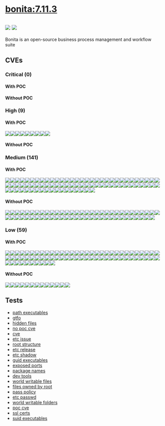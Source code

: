 # [bonita:7.11.3](https://hub.docker.com/_/bonita?tab=tags)
![](https://img.shields.io/static/v1?label=tag&message=7.11.3&color=blue)
![](https://img.shields.io/badge/Ubuntu%2018.04.5%20LTS%20%20-blue)
---
<p>
Bonita is an open-source business process management and workflow suite
</p>

## CVEs
### Critical (0)
#### With POC

#### Without POC


### High (9)
#### With POC
[![](https://img.shields.io/badge/🔗%20CVE--2022--24407-HIGH-organge)](https://github.com/trickest/cve/blob/main/2022/CVE-2022-24407.md)[![](https://img.shields.io/badge/🔗%20CVE--2022--25235-HIGH-organge)](https://github.com/trickest/cve/blob/main/2022/CVE-2022-25235.md)[![](https://img.shields.io/badge/🔗%20CVE--2022--25236-HIGH-organge)](https://github.com/trickest/cve/blob/main/2022/CVE-2022-25236.md)[![](https://img.shields.io/badge/🔗%20CVE--2021--43527-HIGH-organge)](https://github.com/trickest/cve/blob/main/2021/CVE-2021-43527.md)[![](https://img.shields.io/badge/🔗%20CVE--2020--1971-HIGH-organge)](https://github.com/trickest/cve/blob/main/2020/CVE-2020-1971.md)[![](https://img.shields.io/badge/🔗%20CVE--2022--0778-HIGH-organge)](https://github.com/trickest/cve/blob/main/2022/CVE-2022-0778.md)[![](https://img.shields.io/badge/🔗%20CVE--2021--3449-HIGH-organge)](https://github.com/trickest/cve/blob/main/2021/CVE-2021-3449.md)[![](https://img.shields.io/badge/🔗%20CVE--2021--3711-HIGH-organge)](https://github.com/trickest/cve/blob/main/2021/CVE-2021-3711.md)[![](https://img.shields.io/badge/🔗%20CVE--2021--33910-HIGH-organge)](https://github.com/trickest/cve/blob/main/2021/CVE-2021-33910.md)
#### Without POC


### Medium (141)
#### With POC
[![](https://img.shields.io/badge/🔗%20CVE--2019--9513-MEDIUM-yellow)](https://github.com/trickest/cve/blob/main/2019/CVE-2019-9513.md)[![](https://img.shields.io/badge/🔗%20CVE--2019--9511-MEDIUM-yellow)](https://github.com/trickest/cve/blob/main/2019/CVE-2019-9511.md)[![](https://img.shields.io/badge/🔗%20CVE--2021--35564-MEDIUM-yellow)](https://github.com/trickest/cve/blob/main/2021/CVE-2021-35564.md)[![](https://img.shields.io/badge/🔗%20CVE--2021--35586-MEDIUM-yellow)](https://github.com/trickest/cve/blob/main/2021/CVE-2021-35586.md)[![](https://img.shields.io/badge/🔗%20CVE--2022--21360-MEDIUM-yellow)](https://github.com/trickest/cve/blob/main/2022/CVE-2022-21360.md)[![](https://img.shields.io/badge/🔗%20CVE--2021--35561-MEDIUM-yellow)](https://github.com/trickest/cve/blob/main/2021/CVE-2021-35561.md)[![](https://img.shields.io/badge/🔗%20CVE--2021--35556-MEDIUM-yellow)](https://github.com/trickest/cve/blob/main/2021/CVE-2021-35556.md)[![](https://img.shields.io/badge/🔗%20CVE--2021--35559-MEDIUM-yellow)](https://github.com/trickest/cve/blob/main/2021/CVE-2021-35559.md)[![](https://img.shields.io/badge/🔗%20CVE--2022--21366-MEDIUM-yellow)](https://github.com/trickest/cve/blob/main/2022/CVE-2022-21366.md)[![](https://img.shields.io/badge/🔗%20CVE--2021--2341-MEDIUM-yellow)](https://github.com/trickest/cve/blob/main/2021/CVE-2021-2341.md)[![](https://img.shields.io/badge/🔗%20CVE--2021--2388-MEDIUM-yellow)](https://github.com/trickest/cve/blob/main/2021/CVE-2021-2388.md)[![](https://img.shields.io/badge/🔗%20CVE--2021--35567-MEDIUM-yellow)](https://github.com/trickest/cve/blob/main/2021/CVE-2021-35567.md)[![](https://img.shields.io/badge/🔗%20CVE--2021--2369-MEDIUM-yellow)](https://github.com/trickest/cve/blob/main/2021/CVE-2021-2369.md)[![](https://img.shields.io/badge/🔗%20CVE--2021--35565-MEDIUM-yellow)](https://github.com/trickest/cve/blob/main/2021/CVE-2021-35565.md)[![](https://img.shields.io/badge/🔗%20CVE--2021--35603-MEDIUM-yellow)](https://github.com/trickest/cve/blob/main/2021/CVE-2021-35603.md)[![](https://img.shields.io/badge/🔗%20CVE--2021--35578-MEDIUM-yellow)](https://github.com/trickest/cve/blob/main/2021/CVE-2021-35578.md)[![](https://img.shields.io/badge/🔗%20CVE--2021--35550-MEDIUM-yellow)](https://github.com/trickest/cve/blob/main/2021/CVE-2021-35550.md)[![](https://img.shields.io/badge/🔗%20CVE--2020--27350-MEDIUM-yellow)](https://github.com/trickest/cve/blob/main/2020/CVE-2020-27350.md)[![](https://img.shields.io/badge/🔗%20CVE--2021--22924-MEDIUM-yellow)](https://github.com/trickest/cve/blob/main/2021/CVE-2021-22924.md)[![](https://img.shields.io/badge/🔗%20CVE--2021--22925-MEDIUM-yellow)](https://github.com/trickest/cve/blob/main/2021/CVE-2021-22925.md)[![](https://img.shields.io/badge/🔗%20CVE--2020--8286-MEDIUM-yellow)](https://github.com/trickest/cve/blob/main/2020/CVE-2020-8286.md)[![](https://img.shields.io/badge/🔗%20CVE--2021--22876-MEDIUM-yellow)](https://github.com/trickest/cve/blob/main/2021/CVE-2021-22876.md)[![](https://img.shields.io/badge/🔗%20CVE--2020--8285-MEDIUM-yellow)](https://github.com/trickest/cve/blob/main/2020/CVE-2020-8285.md)[![](https://img.shields.io/badge/🔗%20CVE--2021--22946-MEDIUM-yellow)](https://github.com/trickest/cve/blob/main/2021/CVE-2021-22946.md)[![](https://img.shields.io/badge/🔗%20CVE--2021--22947-MEDIUM-yellow)](https://github.com/trickest/cve/blob/main/2021/CVE-2021-22947.md)[![](https://img.shields.io/badge/🔗%20CVE--2022--22822-MEDIUM-yellow)](https://github.com/trickest/cve/blob/main/2022/CVE-2022-22822.md)[![](https://img.shields.io/badge/🔗%20CVE--2022--22823-MEDIUM-yellow)](https://github.com/trickest/cve/blob/main/2022/CVE-2022-22823.md)[![](https://img.shields.io/badge/🔗%20CVE--2022--22824-MEDIUM-yellow)](https://github.com/trickest/cve/blob/main/2022/CVE-2022-22824.md)[![](https://img.shields.io/badge/🔗%20CVE--2021--46143-MEDIUM-yellow)](https://github.com/trickest/cve/blob/main/2021/CVE-2021-46143.md)[![](https://img.shields.io/badge/🔗%20CVE--2022--23852-MEDIUM-yellow)](https://github.com/trickest/cve/blob/main/2022/CVE-2022-23852.md)[![](https://img.shields.io/badge/🔗%20CVE--2022--22825-MEDIUM-yellow)](https://github.com/trickest/cve/blob/main/2022/CVE-2022-22825.md)[![](https://img.shields.io/badge/🔗%20CVE--2022--22826-MEDIUM-yellow)](https://github.com/trickest/cve/blob/main/2022/CVE-2022-22826.md)[![](https://img.shields.io/badge/🔗%20CVE--2022--22827-MEDIUM-yellow)](https://github.com/trickest/cve/blob/main/2022/CVE-2022-22827.md)[![](https://img.shields.io/badge/🔗%20CVE--2022--25315-MEDIUM-yellow)](https://github.com/trickest/cve/blob/main/2022/CVE-2022-25315.md)[![](https://img.shields.io/badge/🔗%20CVE--2022--25314-MEDIUM-yellow)](https://github.com/trickest/cve/blob/main/2022/CVE-2022-25314.md)[![](https://img.shields.io/badge/🔗%20CVE--2022--23990-MEDIUM-yellow)](https://github.com/trickest/cve/blob/main/2022/CVE-2022-23990.md)[![](https://img.shields.io/badge/🔗%20CVE--2022--25313-MEDIUM-yellow)](https://github.com/trickest/cve/blob/main/2022/CVE-2022-25313.md)[![](https://img.shields.io/badge/🔗%20CVE--2020--13844-MEDIUM-yellow)](https://github.com/trickest/cve/blob/main/2020/CVE-2020-13844.md)[![](https://img.shields.io/badge/🔗%20CVE--2021--37750-MEDIUM-yellow)](https://github.com/trickest/cve/blob/main/2021/CVE-2021-37750.md)[![](https://img.shields.io/badge/🔗%20CVE--2018--20217-MEDIUM-yellow)](https://github.com/trickest/cve/blob/main/2018/CVE-2018-20217.md)[![](https://img.shields.io/badge/🔗%20CVE--2021--36222-MEDIUM-yellow)](https://github.com/trickest/cve/blob/main/2021/CVE-2021-36222.md)[![](https://img.shields.io/badge/🔗%20CVE--2021--31535-MEDIUM-yellow)](https://github.com/trickest/cve/blob/main/2021/CVE-2021-31535.md)[![](https://img.shields.io/badge/🔗%20CVE--2021--40528-MEDIUM-yellow)](https://github.com/trickest/cve/blob/main/2021/CVE-2021-40528.md)[![](https://img.shields.io/badge/🔗%20CVE--2021--3520-MEDIUM-yellow)](https://github.com/trickest/cve/blob/main/2021/CVE-2021-3520.md)[![](https://img.shields.io/badge/🔗%20CVE--2021--2010-MEDIUM-yellow)](https://github.com/trickest/cve/blob/main/2021/CVE-2021-2010.md)[![](https://img.shields.io/badge/🔗%20CVE--2021--2011-MEDIUM-yellow)](https://github.com/trickest/cve/blob/main/2021/CVE-2021-2011.md)[![](https://img.shields.io/badge/🔗%20CVE--2021--2032-MEDIUM-yellow)](https://github.com/trickest/cve/blob/main/2021/CVE-2021-2032.md)[![](https://img.shields.io/badge/🔗%20CVE--2021--2022-MEDIUM-yellow)](https://github.com/trickest/cve/blob/main/2021/CVE-2021-2022.md)[![](https://img.shields.io/badge/🔗%20CVE--2021--2390-MEDIUM-yellow)](https://github.com/trickest/cve/blob/main/2021/CVE-2021-2390.md)[![](https://img.shields.io/badge/🔗%20CVE--2021--35604-MEDIUM-yellow)](https://github.com/trickest/cve/blob/main/2021/CVE-2021-35604.md)[![](https://img.shields.io/badge/🔗%20CVE--2021--2226-MEDIUM-yellow)](https://github.com/trickest/cve/blob/main/2021/CVE-2021-2226.md)[![](https://img.shields.io/badge/🔗%20CVE--2021--2060-MEDIUM-yellow)](https://github.com/trickest/cve/blob/main/2021/CVE-2021-2060.md)[![](https://img.shields.io/badge/🔗%20CVE--2021--2014-MEDIUM-yellow)](https://github.com/trickest/cve/blob/main/2021/CVE-2021-2014.md)[![](https://img.shields.io/badge/🔗%20CVE--2021--35624-MEDIUM-yellow)](https://github.com/trickest/cve/blob/main/2021/CVE-2021-35624.md)[![](https://img.shields.io/badge/🔗%20CVE--2021--20305-MEDIUM-yellow)](https://github.com/trickest/cve/blob/main/2021/CVE-2021-20305.md)[![](https://img.shields.io/badge/🔗%20CVE--2021--3580-MEDIUM-yellow)](https://github.com/trickest/cve/blob/main/2021/CVE-2021-3580.md)[![](https://img.shields.io/badge/🔗%20CVE--2020--9794-MEDIUM-yellow)](https://github.com/trickest/cve/blob/main/2020/CVE-2020-9794.md)[![](https://img.shields.io/badge/🔗%20CVE--2021--46322-MEDIUM-yellow)](https://github.com/trickest/cve/blob/main/2021/CVE-2021-46322.md)[![](https://img.shields.io/badge/🔗%20CVE--2020--36230-MEDIUM-yellow)](https://github.com/trickest/cve/blob/main/2020/CVE-2020-36230.md)[![](https://img.shields.io/badge/🔗%20CVE--2021--27212-MEDIUM-yellow)](https://github.com/trickest/cve/blob/main/2021/CVE-2021-27212.md)[![](https://img.shields.io/badge/🔗%20CVE--2020--36222-MEDIUM-yellow)](https://github.com/trickest/cve/blob/main/2020/CVE-2020-36222.md)[![](https://img.shields.io/badge/🔗%20CVE--2020--36226-MEDIUM-yellow)](https://github.com/trickest/cve/blob/main/2020/CVE-2020-36226.md)[![](https://img.shields.io/badge/🔗%20CVE--2020--36225-MEDIUM-yellow)](https://github.com/trickest/cve/blob/main/2020/CVE-2020-36225.md)[![](https://img.shields.io/badge/🔗%20CVE--2020--36227-MEDIUM-yellow)](https://github.com/trickest/cve/blob/main/2020/CVE-2020-36227.md)[![](https://img.shields.io/badge/🔗%20CVE--2020--36228-MEDIUM-yellow)](https://github.com/trickest/cve/blob/main/2020/CVE-2020-36228.md)[![](https://img.shields.io/badge/🔗%20CVE--2020--36221-MEDIUM-yellow)](https://github.com/trickest/cve/blob/main/2020/CVE-2020-36221.md)[![](https://img.shields.io/badge/🔗%20CVE--2020--36224-MEDIUM-yellow)](https://github.com/trickest/cve/blob/main/2020/CVE-2020-36224.md)[![](https://img.shields.io/badge/🔗%20CVE--2022--29155-MEDIUM-yellow)](https://github.com/trickest/cve/blob/main/2022/CVE-2022-29155.md)[![](https://img.shields.io/badge/🔗%20CVE--2020--36223-MEDIUM-yellow)](https://github.com/trickest/cve/blob/main/2020/CVE-2020-36223.md)[![](https://img.shields.io/badge/🔗%20CVE--2020--36229-MEDIUM-yellow)](https://github.com/trickest/cve/blob/main/2020/CVE-2020-36229.md)[![](https://img.shields.io/badge/🔗%20CVE--2021--23841-MEDIUM-yellow)](https://github.com/trickest/cve/blob/main/2021/CVE-2021-23841.md)[![](https://img.shields.io/badge/🔗%20CVE--2021--3712-MEDIUM-yellow)](https://github.com/trickest/cve/blob/main/2021/CVE-2021-3712.md)[![](https://img.shields.io/badge/🔗%20CVE--2020--29361-MEDIUM-yellow)](https://github.com/trickest/cve/blob/main/2020/CVE-2020-29361.md)[![](https://img.shields.io/badge/🔗%20CVE--2020--29362-MEDIUM-yellow)](https://github.com/trickest/cve/blob/main/2020/CVE-2020-29362.md)[![](https://img.shields.io/badge/🔗%20CVE--2020--29363-MEDIUM-yellow)](https://github.com/trickest/cve/blob/main/2020/CVE-2020-29363.md)[![](https://img.shields.io/badge/🔗%20CVE--2020--16156-MEDIUM-yellow)](https://github.com/trickest/cve/blob/main/2020/CVE-2020-16156.md)[![](https://img.shields.io/badge/🔗%20CVE--2022--0529-MEDIUM-yellow)](https://github.com/trickest/cve/blob/main/2022/CVE-2022-0529.md)[![](https://img.shields.io/badge/🔗%20CVE--2018--25032-MEDIUM-yellow)](https://github.com/trickest/cve/blob/main/2018/CVE-2018-25032.md)[![](https://img.shields.io/badge/🔗%20CVE--2021--24032-MEDIUM-yellow)](https://github.com/trickest/cve/blob/main/2021/CVE-2021-24032.md)[![](https://img.shields.io/badge/🔗%20CVE--2021--24031-MEDIUM-yellow)](https://github.com/trickest/cve/blob/main/2021/CVE-2021-24031.md)
#### Without POC
[![](https://img.shields.io/badge/%20CVE--2022--27404-MEDIUM-yellow)](https://github.com/trickest/cve/blob/main/2022/CVE-2022-27404.md)[![](https://img.shields.io/badge/%20CVE--2022--21305-MEDIUM-yellow)](https://github.com/trickest/cve/blob/main/2022/CVE-2022-21305.md)[![](https://img.shields.io/badge/%20CVE--2022--21476-MEDIUM-yellow)](https://github.com/trickest/cve/blob/main/2022/CVE-2022-21476.md)[![](https://img.shields.io/badge/%20CVE--2022--21340-MEDIUM-yellow)](https://github.com/trickest/cve/blob/main/2022/CVE-2022-21340.md)[![](https://img.shields.io/badge/%20CVE--2022--21434-MEDIUM-yellow)](https://github.com/trickest/cve/blob/main/2022/CVE-2022-21434.md)[![](https://img.shields.io/badge/%20CVE--2022--21293-MEDIUM-yellow)](https://github.com/trickest/cve/blob/main/2022/CVE-2022-21293.md)[![](https://img.shields.io/badge/%20CVE--2022--21248-MEDIUM-yellow)](https://github.com/trickest/cve/blob/main/2022/CVE-2022-21248.md)[![](https://img.shields.io/badge/%20CVE--2021--2163-MEDIUM-yellow)](https://github.com/trickest/cve/blob/main/2021/CVE-2021-2163.md)[![](https://img.shields.io/badge/%20CVE--2022--21294-MEDIUM-yellow)](https://github.com/trickest/cve/blob/main/2022/CVE-2022-21294.md)[![](https://img.shields.io/badge/%20CVE--2022--21296-MEDIUM-yellow)](https://github.com/trickest/cve/blob/main/2022/CVE-2022-21296.md)[![](https://img.shields.io/badge/%20CVE--2022--21291-MEDIUM-yellow)](https://github.com/trickest/cve/blob/main/2022/CVE-2022-21291.md)[![](https://img.shields.io/badge/%20CVE--2022--21277-MEDIUM-yellow)](https://github.com/trickest/cve/blob/main/2022/CVE-2022-21277.md)[![](https://img.shields.io/badge/%20CVE--2022--21299-MEDIUM-yellow)](https://github.com/trickest/cve/blob/main/2022/CVE-2022-21299.md)[![](https://img.shields.io/badge/%20CVE--2022--21282-MEDIUM-yellow)](https://github.com/trickest/cve/blob/main/2022/CVE-2022-21282.md)[![](https://img.shields.io/badge/%20CVE--2022--21341-MEDIUM-yellow)](https://github.com/trickest/cve/blob/main/2022/CVE-2022-21341.md)[![](https://img.shields.io/badge/%20CVE--2022--21365-MEDIUM-yellow)](https://github.com/trickest/cve/blob/main/2022/CVE-2022-21365.md)[![](https://img.shields.io/badge/%20CVE--2022--21443-MEDIUM-yellow)](https://github.com/trickest/cve/blob/main/2022/CVE-2022-21443.md)[![](https://img.shields.io/badge/%20CVE--2022--21496-MEDIUM-yellow)](https://github.com/trickest/cve/blob/main/2022/CVE-2022-21496.md)[![](https://img.shields.io/badge/%20CVE--2022--21426-MEDIUM-yellow)](https://github.com/trickest/cve/blob/main/2022/CVE-2022-21426.md)[![](https://img.shields.io/badge/%20CVE--2022--21283-MEDIUM-yellow)](https://github.com/trickest/cve/blob/main/2022/CVE-2022-21283.md)[![](https://img.shields.io/badge/%20CVE--2021--3468-MEDIUM-yellow)](https://github.com/trickest/cve/blob/main/2021/CVE-2021-3468.md)[![](https://img.shields.io/badge/%20CVE--2022--22576-MEDIUM-yellow)](https://github.com/trickest/cve/blob/main/2022/CVE-2022-22576.md)[![](https://img.shields.io/badge/%20CVE--2022--27782-MEDIUM-yellow)](https://github.com/trickest/cve/blob/main/2022/CVE-2022-27782.md)[![](https://img.shields.io/badge/%20CVE--2022--27774-MEDIUM-yellow)](https://github.com/trickest/cve/blob/main/2022/CVE-2022-27774.md)[![](https://img.shields.io/badge/%20CVE--2022--1304-MEDIUM-yellow)](https://github.com/trickest/cve/blob/main/2022/CVE-2022-1304.md)[![](https://img.shields.io/badge/%20CVE--2021--3999-MEDIUM-yellow)](https://github.com/trickest/cve/blob/main/2021/CVE-2021-3999.md)[![](https://img.shields.io/badge/%20CVE--2022--1271-MEDIUM-yellow)](https://github.com/trickest/cve/blob/main/2022/CVE-2022-1271.md)[![](https://img.shields.io/badge/%20CVE--2021--2174-MEDIUM-yellow)](https://github.com/trickest/cve/blob/main/2021/CVE-2021-2174.md)[![](https://img.shields.io/badge/%20CVE--2021--2180-MEDIUM-yellow)](https://github.com/trickest/cve/blob/main/2021/CVE-2021-2180.md)[![](https://img.shields.io/badge/%20CVE--2021--2194-MEDIUM-yellow)](https://github.com/trickest/cve/blob/main/2021/CVE-2021-2194.md)[![](https://img.shields.io/badge/%20CVE--2022--21417-MEDIUM-yellow)](https://github.com/trickest/cve/blob/main/2022/CVE-2022-21417.md)[![](https://img.shields.io/badge/%20CVE--2022--21451-MEDIUM-yellow)](https://github.com/trickest/cve/blob/main/2022/CVE-2022-21451.md)[![](https://img.shields.io/badge/%20CVE--2021--2372-MEDIUM-yellow)](https://github.com/trickest/cve/blob/main/2021/CVE-2021-2372.md)[![](https://img.shields.io/badge/%20CVE--2021--2389-MEDIUM-yellow)](https://github.com/trickest/cve/blob/main/2021/CVE-2021-2389.md)[![](https://img.shields.io/badge/%20CVE--2021--2162-MEDIUM-yellow)](https://github.com/trickest/cve/blob/main/2021/CVE-2021-2162.md)[![](https://img.shields.io/badge/%20CVE--2022--21367-MEDIUM-yellow)](https://github.com/trickest/cve/blob/main/2022/CVE-2022-21367.md)[![](https://img.shields.io/badge/%20CVE--2022--21444-MEDIUM-yellow)](https://github.com/trickest/cve/blob/main/2022/CVE-2022-21444.md)[![](https://img.shields.io/badge/%20CVE--2021--2154-MEDIUM-yellow)](https://github.com/trickest/cve/blob/main/2021/CVE-2021-2154.md)[![](https://img.shields.io/badge/%20CVE--2021--2166-MEDIUM-yellow)](https://github.com/trickest/cve/blob/main/2021/CVE-2021-2166.md)[![](https://img.shields.io/badge/%20CVE--2022--21427-MEDIUM-yellow)](https://github.com/trickest/cve/blob/main/2022/CVE-2022-21427.md)[![](https://img.shields.io/badge/%20CVE--2022--21270-MEDIUM-yellow)](https://github.com/trickest/cve/blob/main/2022/CVE-2022-21270.md)[![](https://img.shields.io/badge/%20CVE--2021--2179-MEDIUM-yellow)](https://github.com/trickest/cve/blob/main/2021/CVE-2021-2179.md)[![](https://img.shields.io/badge/%20CVE--2022--21454-MEDIUM-yellow)](https://github.com/trickest/cve/blob/main/2022/CVE-2022-21454.md)[![](https://img.shields.io/badge/%20CVE--2022--21460-MEDIUM-yellow)](https://github.com/trickest/cve/blob/main/2022/CVE-2022-21460.md)[![](https://img.shields.io/badge/%20CVE--2021--2169-MEDIUM-yellow)](https://github.com/trickest/cve/blob/main/2021/CVE-2021-2169.md)[![](https://img.shields.io/badge/%20CVE--2021--2342-MEDIUM-yellow)](https://github.com/trickest/cve/blob/main/2021/CVE-2021-2342.md)[![](https://img.shields.io/badge/%20CVE--2021--2146-MEDIUM-yellow)](https://github.com/trickest/cve/blob/main/2021/CVE-2021-2146.md)[![](https://img.shields.io/badge/%20CVE--2021--2307-MEDIUM-yellow)](https://github.com/trickest/cve/blob/main/2021/CVE-2021-2307.md)[![](https://img.shields.io/badge/%20CVE--2022--21304-MEDIUM-yellow)](https://github.com/trickest/cve/blob/main/2022/CVE-2022-21304.md)[![](https://img.shields.io/badge/%20CVE--2021--2171-MEDIUM-yellow)](https://github.com/trickest/cve/blob/main/2021/CVE-2021-2171.md)[![](https://img.shields.io/badge/%20CVE--2021--2178-MEDIUM-yellow)](https://github.com/trickest/cve/blob/main/2021/CVE-2021-2178.md)[![](https://img.shields.io/badge/%20CVE--2021--2202-MEDIUM-yellow)](https://github.com/trickest/cve/blob/main/2021/CVE-2021-2202.md)[![](https://img.shields.io/badge/%20CVE--2022--21344-MEDIUM-yellow)](https://github.com/trickest/cve/blob/main/2022/CVE-2022-21344.md)[![](https://img.shields.io/badge/%20CVE--2021--2385-MEDIUM-yellow)](https://github.com/trickest/cve/blob/main/2021/CVE-2021-2385.md)[![](https://img.shields.io/badge/%20CVE--2022--21245-MEDIUM-yellow)](https://github.com/trickest/cve/blob/main/2022/CVE-2022-21245.md)[![](https://img.shields.io/badge/%20CVE--2022--21303-MEDIUM-yellow)](https://github.com/trickest/cve/blob/main/2022/CVE-2022-21303.md)[![](https://img.shields.io/badge/%20CVE--2022--1292-MEDIUM-yellow)](https://github.com/trickest/cve/blob/main/2022/CVE-2022-1292.md)[![](https://img.shields.io/badge/%20CVE--2022--1552-MEDIUM-yellow)](https://github.com/trickest/cve/blob/main/2022/CVE-2022-1552.md)[![](https://img.shields.io/badge/%20CVE--2021--32027-MEDIUM-yellow)](https://github.com/trickest/cve/blob/main/2021/CVE-2021-32027.md)[![](https://img.shields.io/badge/%20CVE--2021--23222-MEDIUM-yellow)](https://github.com/trickest/cve/blob/main/2021/CVE-2021-23222.md)[![](https://img.shields.io/badge/%20CVE--2021--23214-MEDIUM-yellow)](https://github.com/trickest/cve/blob/main/2021/CVE-2021-23214.md)

### Low (59)
#### With POC
[![](https://img.shields.io/badge/🔗%20CVE--2022--24407-LOW-blue)](https://github.com/trickest/cve/blob/main/2022/CVE-2022-24407.md)[![](https://img.shields.io/badge/🔗%20CVE--2021--3711-LOW-blue)](https://github.com/trickest/cve/blob/main/2021/CVE-2021-3711.md)[![](https://img.shields.io/badge/🔗%20CVE--2019--13050-LOW-blue)](https://github.com/trickest/cve/blob/main/2019/CVE-2019-13050.md)[![](https://img.shields.io/badge/🔗%20CVE--2019--18276-LOW-blue)](https://github.com/trickest/cve/blob/main/2019/CVE-2019-18276.md)[![](https://img.shields.io/badge/🔗%20CVE--2016--2781-LOW-blue)](https://github.com/trickest/cve/blob/main/2016/CVE-2016-2781.md)[![](https://img.shields.io/badge/🔗%20CVE--2020--8284-LOW-blue)](https://github.com/trickest/cve/blob/main/2020/CVE-2020-8284.md)[![](https://img.shields.io/badge/🔗%20CVE--2021--22898-LOW-blue)](https://github.com/trickest/cve/blob/main/2021/CVE-2021-22898.md)[![](https://img.shields.io/badge/🔗%20CVE--2021--45960-LOW-blue)](https://github.com/trickest/cve/blob/main/2021/CVE-2021-45960.md)[![](https://img.shields.io/badge/🔗%20CVE--2021--35942-LOW-blue)](https://github.com/trickest/cve/blob/main/2021/CVE-2021-35942.md)[![](https://img.shields.io/badge/🔗%20CVE--2021--3326-LOW-blue)](https://github.com/trickest/cve/blob/main/2021/CVE-2021-3326.md)[![](https://img.shields.io/badge/🔗%20CVE--2022--23219-LOW-blue)](https://github.com/trickest/cve/blob/main/2022/CVE-2022-23219.md)[![](https://img.shields.io/badge/🔗%20CVE--2022--23218-LOW-blue)](https://github.com/trickest/cve/blob/main/2022/CVE-2022-23218.md)[![](https://img.shields.io/badge/🔗%20CVE--2020--29562-LOW-blue)](https://github.com/trickest/cve/blob/main/2020/CVE-2020-29562.md)[![](https://img.shields.io/badge/🔗%20CVE--2019--25013-LOW-blue)](https://github.com/trickest/cve/blob/main/2019/CVE-2019-25013.md)[![](https://img.shields.io/badge/🔗%20CVE--2016--10739-LOW-blue)](https://github.com/trickest/cve/blob/main/2016/CVE-2016-10739.md)[![](https://img.shields.io/badge/🔗%20CVE--2016--10228-LOW-blue)](https://github.com/trickest/cve/blob/main/2016/CVE-2016-10228.md)[![](https://img.shields.io/badge/🔗%20CVE--2020--27618-LOW-blue)](https://github.com/trickest/cve/blob/main/2020/CVE-2020-27618.md)[![](https://img.shields.io/badge/🔗%20CVE--2009--5155-LOW-blue)](https://github.com/trickest/cve/blob/main/2009/CVE-2009-5155.md)[![](https://img.shields.io/badge/🔗%20CVE--2015--8985-LOW-blue)](https://github.com/trickest/cve/blob/main/2015/CVE-2015-8985.md)[![](https://img.shields.io/badge/🔗%20CVE--2020--6096-LOW-blue)](https://github.com/trickest/cve/blob/main/2020/CVE-2020-6096.md)[![](https://img.shields.io/badge/🔗%20CVE--2018--16868-LOW-blue)](https://github.com/trickest/cve/blob/main/2018/CVE-2018-16868.md)[![](https://img.shields.io/badge/🔗%20CVE--2021--33560-LOW-blue)](https://github.com/trickest/cve/blob/main/2021/CVE-2021-33560.md)[![](https://img.shields.io/badge/🔗%20CVE--2020--17541-LOW-blue)](https://github.com/trickest/cve/blob/main/2020/CVE-2020-17541.md)[![](https://img.shields.io/badge/🔗%20CVE--2018--11813-LOW-blue)](https://github.com/trickest/cve/blob/main/2018/CVE-2018-11813.md)[![](https://img.shields.io/badge/🔗%20CVE--2018--14048-LOW-blue)](https://github.com/trickest/cve/blob/main/2018/CVE-2018-14048.md)[![](https://img.shields.io/badge/🔗%20CVE--2021--36087-LOW-blue)](https://github.com/trickest/cve/blob/main/2021/CVE-2021-36087.md)[![](https://img.shields.io/badge/🔗%20CVE--2021--36084-LOW-blue)](https://github.com/trickest/cve/blob/main/2021/CVE-2021-36084.md)[![](https://img.shields.io/badge/🔗%20CVE--2021--36085-LOW-blue)](https://github.com/trickest/cve/blob/main/2021/CVE-2021-36085.md)[![](https://img.shields.io/badge/🔗%20CVE--2021--36086-LOW-blue)](https://github.com/trickest/cve/blob/main/2021/CVE-2021-36086.md)[![](https://img.shields.io/badge/🔗%20CVE--2019--17594-LOW-blue)](https://github.com/trickest/cve/blob/main/2019/CVE-2019-17594.md)[![](https://img.shields.io/badge/🔗%20CVE--2019--17595-LOW-blue)](https://github.com/trickest/cve/blob/main/2019/CVE-2019-17595.md)[![](https://img.shields.io/badge/🔗%20CVE--2018--16869-LOW-blue)](https://github.com/trickest/cve/blob/main/2018/CVE-2018-16869.md)[![](https://img.shields.io/badge/🔗%20CVE--2017--11697-LOW-blue)](https://github.com/trickest/cve/blob/main/2017/CVE-2017-11697.md)[![](https://img.shields.io/badge/🔗%20CVE--2017--11698-LOW-blue)](https://github.com/trickest/cve/blob/main/2017/CVE-2017-11698.md)[![](https://img.shields.io/badge/🔗%20CVE--2017--11696-LOW-blue)](https://github.com/trickest/cve/blob/main/2017/CVE-2017-11696.md)[![](https://img.shields.io/badge/🔗%20CVE--2017--11695-LOW-blue)](https://github.com/trickest/cve/blob/main/2017/CVE-2017-11695.md)[![](https://img.shields.io/badge/🔗%20CVE--2020--25648-LOW-blue)](https://github.com/trickest/cve/blob/main/2020/CVE-2020-25648.md)[![](https://img.shields.io/badge/🔗%20CVE--2020--9849-LOW-blue)](https://github.com/trickest/cve/blob/main/2020/CVE-2020-9849.md)[![](https://img.shields.io/badge/🔗%20CVE--2020--9991-LOW-blue)](https://github.com/trickest/cve/blob/main/2020/CVE-2020-9991.md)[![](https://img.shields.io/badge/🔗%20CVE--2021--23840-LOW-blue)](https://github.com/trickest/cve/blob/main/2021/CVE-2021-23840.md)[![](https://img.shields.io/badge/🔗%20CVE--2019--20838-LOW-blue)](https://github.com/trickest/cve/blob/main/2019/CVE-2019-20838.md)[![](https://img.shields.io/badge/🔗%20CVE--2020--14155-LOW-blue)](https://github.com/trickest/cve/blob/main/2020/CVE-2020-14155.md)[![](https://img.shields.io/badge/🔗%20CVE--2017--11164-LOW-blue)](https://github.com/trickest/cve/blob/main/2017/CVE-2017-11164.md)[![](https://img.shields.io/badge/🔗%20CVE--2021--3671-LOW-blue)](https://github.com/trickest/cve/blob/main/2021/CVE-2021-3671.md)[![](https://img.shields.io/badge/🔗%20CVE--2013--4235-LOW-blue)](https://github.com/trickest/cve/blob/main/2013/CVE-2013-4235.md)[![](https://img.shields.io/badge/🔗%20CVE--2018--7169-LOW-blue)](https://github.com/trickest/cve/blob/main/2018/CVE-2018-7169.md)[![](https://img.shields.io/badge/🔗%20CVE--2020--13529-LOW-blue)](https://github.com/trickest/cve/blob/main/2020/CVE-2020-13529.md)[![](https://img.shields.io/badge/🔗%20CVE--2018--20482-LOW-blue)](https://github.com/trickest/cve/blob/main/2018/CVE-2018-20482.md)[![](https://img.shields.io/badge/🔗%20CVE--2021--20193-LOW-blue)](https://github.com/trickest/cve/blob/main/2021/CVE-2021-20193.md)[![](https://img.shields.io/badge/🔗%20CVE--2019--9923-LOW-blue)](https://github.com/trickest/cve/blob/main/2019/CVE-2019-9923.md)[![](https://img.shields.io/badge/🔗%20CVE--2018--1000035-LOW-blue)](https://github.com/trickest/cve/blob/main/2018/CVE-2018-1000035.md)[![](https://img.shields.io/badge/🔗%20CVE--2022--0530-LOW-blue)](https://github.com/trickest/cve/blob/main/2022/CVE-2022-0530.md)[![](https://img.shields.io/badge/🔗%20CVE--2019--13232-LOW-blue)](https://github.com/trickest/cve/blob/main/2019/CVE-2019-13232.md)[![](https://img.shields.io/badge/🔗%20CVE--2020--27350-LOW-blue)](https://github.com/trickest/cve/blob/main/2020/CVE-2020-27350.md)[![](https://img.shields.io/badge/🔗%20CVE--2020--8285-LOW-blue)](https://github.com/trickest/cve/blob/main/2020/CVE-2020-8285.md)[![](https://img.shields.io/badge/🔗%20CVE--2022--22822-LOW-blue)](https://github.com/trickest/cve/blob/main/2022/CVE-2022-22822.md)[![](https://img.shields.io/badge/🔗%20CVE--2022--22823-LOW-blue)](https://github.com/trickest/cve/blob/main/2022/CVE-2022-22823.md)[![](https://img.shields.io/badge/🔗%20CVE--2022--22824-LOW-blue)](https://github.com/trickest/cve/blob/main/2022/CVE-2022-22824.md)[![](https://img.shields.io/badge/🔗%20CVE--2021--46143-LOW-blue)](https://github.com/trickest/cve/blob/main/2021/CVE-2021-46143.md)[![](https://img.shields.io/badge/🔗%20CVE--2022--23852-LOW-blue)](https://github.com/trickest/cve/blob/main/2022/CVE-2022-23852.md)[![](https://img.shields.io/badge/🔗%20CVE--2022--22825-LOW-blue)](https://github.com/trickest/cve/blob/main/2022/CVE-2022-22825.md)[![](https://img.shields.io/badge/🔗%20CVE--2022--22826-LOW-blue)](https://github.com/trickest/cve/blob/main/2022/CVE-2022-22826.md)[![](https://img.shields.io/badge/🔗%20CVE--2022--22827-LOW-blue)](https://github.com/trickest/cve/blob/main/2022/CVE-2022-22827.md)[![](https://img.shields.io/badge/🔗%20CVE--2022--25315-LOW-blue)](https://github.com/trickest/cve/blob/main/2022/CVE-2022-25315.md)[![](https://img.shields.io/badge/🔗%20CVE--2022--25314-LOW-blue)](https://github.com/trickest/cve/blob/main/2022/CVE-2022-25314.md)[![](https://img.shields.io/badge/🔗%20CVE--2022--23990-LOW-blue)](https://github.com/trickest/cve/blob/main/2022/CVE-2022-23990.md)[![](https://img.shields.io/badge/🔗%20CVE--2021--40528-LOW-blue)](https://github.com/trickest/cve/blob/main/2021/CVE-2021-40528.md)[![](https://img.shields.io/badge/🔗%20CVE--2021--3520-LOW-blue)](https://github.com/trickest/cve/blob/main/2021/CVE-2021-3520.md)[![](https://img.shields.io/badge/🔗%20CVE--2020--36228-LOW-blue)](https://github.com/trickest/cve/blob/main/2020/CVE-2020-36228.md)[![](https://img.shields.io/badge/🔗%20CVE--2020--36221-LOW-blue)](https://github.com/trickest/cve/blob/main/2020/CVE-2020-36221.md)[![](https://img.shields.io/badge/🔗%20CVE--2020--29361-LOW-blue)](https://github.com/trickest/cve/blob/main/2020/CVE-2020-29361.md)[![](https://img.shields.io/badge/🔗%20CVE--2021--24032-LOW-blue)](https://github.com/trickest/cve/blob/main/2021/CVE-2021-24032.md)
#### Without POC
[![](https://img.shields.io/badge/%20CVE--2022--27405-LOW-blue)](https://github.com/trickest/cve/blob/main/2022/CVE-2022-27405.md)[![](https://img.shields.io/badge/%20CVE--2022--27406-LOW-blue)](https://github.com/trickest/cve/blob/main/2022/CVE-2022-27406.md)[![](https://img.shields.io/badge/%20CVE--2022--22747-LOW-blue)](https://github.com/trickest/cve/blob/main/2022/CVE-2022-22747.md)[![](https://img.shields.io/badge/%20CVE--2020--10001-LOW-blue)](https://github.com/trickest/cve/blob/main/2020/CVE-2020-10001.md)[![](https://img.shields.io/badge/%20CVE--2022--27781-LOW-blue)](https://github.com/trickest/cve/blob/main/2022/CVE-2022-27781.md)[![](https://img.shields.io/badge/%20CVE--2022--27776-LOW-blue)](https://github.com/trickest/cve/blob/main/2022/CVE-2022-27776.md)[![](https://img.shields.io/badge/%20CVE--2020--35512-LOW-blue)](https://github.com/trickest/cve/blob/main/2020/CVE-2020-35512.md)[![](https://img.shields.io/badge/%20CVE--2021--4217-LOW-blue)](https://github.com/trickest/cve/blob/main/2021/CVE-2021-4217.md)[![](https://img.shields.io/badge/%20CVE--2022--27404-LOW-blue)](https://github.com/trickest/cve/blob/main/2022/CVE-2022-27404.md)[![](https://img.shields.io/badge/%20CVE--2022--21365-LOW-blue)](https://github.com/trickest/cve/blob/main/2022/CVE-2022-21365.md)[![](https://img.shields.io/badge/%20CVE--2021--3999-LOW-blue)](https://github.com/trickest/cve/blob/main/2021/CVE-2021-3999.md)[![](https://img.shields.io/badge/%20CVE--2022--1292-LOW-blue)](https://github.com/trickest/cve/blob/main/2022/CVE-2022-1292.md)[![](https://img.shields.io/badge/%20CVE--2021--32027-LOW-blue)](https://github.com/trickest/cve/blob/main/2021/CVE-2021-32027.md)

## Tests
* [path executables](reports/path-executables.txt)
* [gtfo](reports/gtfo.txt)
* [hidden files](reports/hidden-files.txt)
* [no poc cve](reports/no-poc-cve.txt)
* [cve](reports/cve.txt)
* [etc issue](reports/etc-issue.txt)
* [root structure](reports/root-structure.txt)
* [etc release](reports/etc-release.txt)
* [etc shadow](reports/etc-shadow.txt)
* [guid executables](reports/guid-executables.txt)
* [exposed ports](reports/exposed-ports.txt)
* [package names](reports/package-names.txt)
* [dev tools](reports/dev-tools.txt)
* [world writable files](reports/world-writable-files.txt)
* [files owned by root](reports/files-owned-by-root.txt)
* [pass policy](reports/pass-policy.txt)
* [etc passwd](reports/etc-passwd.txt)
* [world writable folders](reports/world-writable-folders.txt)
* [poc cve](reports/poc-cve.txt)
* [ssl certs](reports/ssl-certs.txt)
* [suid executables](reports/suid-executables.txt)
